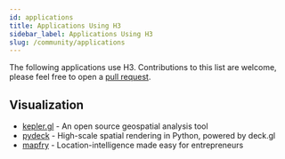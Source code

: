 ```yaml
---
id: applications
title: Applications Using H3
sidebar_label: Applications Using H3
slug: /community/applications
---
```


The following applications use H3. Contributions to this list are welcome, please feel free to open a [pull request](https://github.com/uber/h3/tree/master/docs/website/community/applications.md).

## Visualization

- [kepler.gl](http://kepler.gl/) - An open source geospatial analysis tool
- [pydeck](https://pydeck.gl/) - High-scale spatial rendering in Python, powered by deck.gl
- [mapfry]([https://www.mapfry.com/) - Location-intelligence made easy for entrepreneurs

